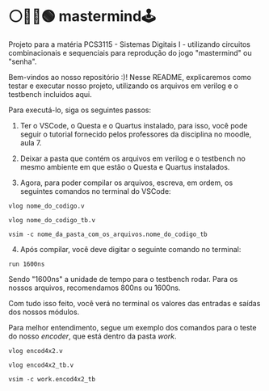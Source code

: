 # ⚪🔴🔵🟢 mastermind🕹️
Projeto para a matéria PCS3115 - Sistemas Digitais I - utilizando circuitos combinacionais e sequenciais para reprodução do jogo "mastermind" ou  "senha".

Bem-vindos ao nosso repositório :)! Nesse README, explicaremos como testar e executar nosso projeto, utilizando os arquivos em verilog e o testbench incluidos aqui.

Para executá-lo, siga os seguintes passos:

1. Ter o VSCode, o Questa e o Quartus instalado, para isso, você pode seguir o tutorial fornecido pelos professores da disciplina no moodle, aula 7. 

2. Deixar a pasta que contém os arquivos em verilog e o testbench no mesmo ambiente em que estão o Questa e Quartus instalados.

3. Agora, para poder compilar os arquivos, escreva, em ordem, os seguintes comandos no terminal do VSCode:

````
vlog nome_do_codigo.v
````
```
vlog nome_do_codigo_tb.v
```
```
vsim -c nome_da_pasta_com_os_arquivos.nome_do_codigo_tb
```

4. Após compilar, você deve digitar o seguinte comando no terminal:
```
run 1600ns
```
Sendo "1600ns" a unidade de tempo para o testbench rodar. Para os nossos arquivos, recomendamos 800ns ou 1600ns.

Com tudo isso feito, você verá no terminal os valores das entradas e saídas dos nossos módulos.

Para melhor entendimento, segue um exemplo dos comandos para o teste do nosso _encoder_, que está dentro da pasta _work_.

````
vlog encod4x2.v
````
```
vlog encod4x2_tb.v
```
```
vsim -c work.encod4x2_tb
```

